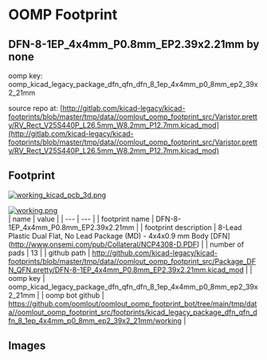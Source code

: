 # OOMP Footprint  
## DFN-8-1EP_4x4mm_P0.8mm_EP2.39x2.21mm  by none  
  
oomp key: oomp_kicad_legacy_package_dfn_qfn_dfn_8_1ep_4x4mm_p0_8mm_ep2_39x2_21mm  
  
source repo at: [http://gitlab.com/kicad-legacy/kicad-footprints/blob/master/tmp/data//oomlout_oomp_footprint_src/Varistor.pretty/RV_Rect_V25S440P_L26.5mm_W8.2mm_P12.7mm.kicad_mod](http://gitlab.com/kicad-legacy/kicad-footprints/blob/master/tmp/data//oomlout_oomp_footprint_src/Varistor.pretty/RV_Rect_V25S440P_L26.5mm_W8.2mm_P12.7mm.kicad_mod)  
## Footprint  
  
[![working_kicad_pcb_3d.png](working_kicad_pcb_3d_600.png)](working_kicad_pcb_3d.png)  
  
[![working.png](working_600.png)](working.png)  
| name | value | 
| --- | --- | 
| footprint name | DFN-8-1EP_4x4mm_P0.8mm_EP2.39x2.21mm | 
| footprint description | 8-Lead Plastic Dual Flat, No Lead Package (MD) - 4x4x0.9 mm Body [DFN] (http://www.onsemi.com/pub/Collateral/NCP4308-D.PDF) | 
| number of pads | 13 | 
| github path | http://github.com/kicad-legacy/kicad-footprints/blob/master/tmp/data//oomlout_oomp_footprint_src/Package_DFN_QFN.pretty/DFN-8-1EP_4x4mm_P0.8mm_EP2.39x2.21mm.kicad_mod | 
| oomp key | oomp_kicad_legacy_package_dfn_qfn_dfn_8_1ep_4x4mm_p0_8mm_ep2_39x2_21mm | 
| oomp bot github | https://github.com/oomlout/oomlout_oomp_footprint_bot/tree/main/tmp/data//oomlout_oomp_footprint_src/footprints/kicad_legacy_package_dfn_qfn_dfn_8_1ep_4x4mm_p0_8mm_ep2_39x2_21mm/working | 
## Images  
